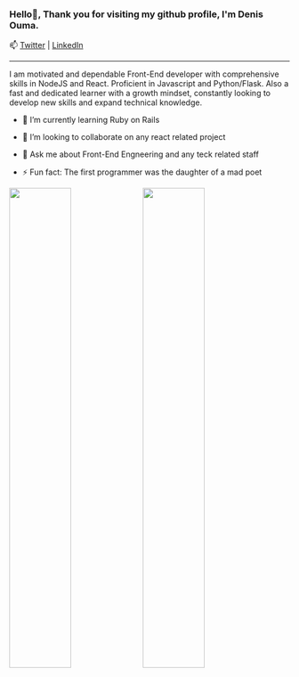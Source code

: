 ### Hello👋, Thank you for visiting my github profile, I'm Denis Ouma. 
📫 [Twitter](https://twitter.com/Noddyboi1) | [LinkedIn](https://www.linkedin.com/in/denisouma/) 
<hr />
I am motivated and dependable Front-End developer with comprehensive skills in
NodeJS and React. Proficient in Javascript and Python/Flask. Also a fast and
dedicated learner with a growth mindset, constantly looking to develop new
skills and expand technical knowledge.

- 🌱 I’m currently learning Ruby on Rails
- 👯 I’m looking to collaborate on any react related project
- 💬 Ask me about Front-End Engneering and any teck related staff

- ⚡ Fun fact: The first programmer was the daughter of a mad poet
<img align = "left" width = "47%" src = "https://github-readme-stats.vercel.app/api?username=DenisOuma&show_icons=true&theme=radical"/>
<img align = "left" width = "47%" src = "https://github-readme-stats.vercel.app/api/top-langs/?username=DenisOuma&layout=compact"/>
